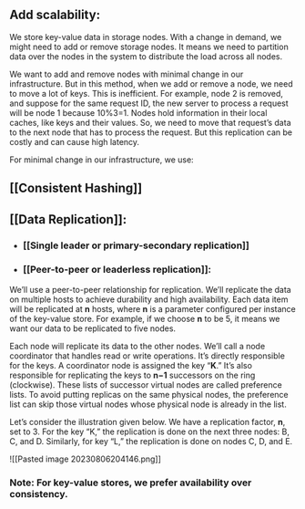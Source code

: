 
## Add scalability:

We store key-value data in storage nodes. With a change in demand, we might need to add or remove storage nodes. It means we need to partition data over the nodes in the system to distribute the load across all nodes.

We want to add and remove nodes with minimal change in our infrastructure. But in this method, when we add or remove a node, we need to move a lot of keys. This is inefficient. For example, node 2 is removed, and suppose for the same request ID, the new server to process a request will be node 1 because 10%3=1. Nodes hold information in their local caches, like keys and their values. So, we need to move that request’s data to the next node that has to process the request. But this replication can be costly and can cause high latency.

For minimal change in our infrastructure, we use:

## [[Consistent Hashing]]

## [[Data Replication]]:

- ### [[Single leader or primary-secondary replication]]

- ### [[Peer-to-peer or leaderless replication]]:

We’ll use a peer-to-peer relationship for replication. We’ll replicate the data on multiple hosts to achieve durability and high availability. Each data item will be replicated at **n** hosts, where **n** is a parameter configured per instance of the key-value store. For example, if we choose **n** to be 5, it means we want our data to be replicated to five nodes.

Each node will replicate its data to the other nodes. We’ll call a node coordinator that handles read or write operations. It’s directly responsible for the keys. A coordinator node is assigned the key “**K**.” It’s also responsible for replicating the keys to **n−1** successors on the ring (clockwise). These lists of successor virtual nodes are called preference lists. To avoid putting replicas on the same physical nodes, the preference list can skip those virtual nodes whose physical node is already in the list.

Let’s consider the illustration given below. We have a replication factor, **n**, set to 3. For the key “K,” the replication is done on the next three nodes: B, C, and D. Similarly, for key “L,” the replication is done on nodes C, D, and E.

![[Pasted image 20230806204146.png]]

### Note: For key-value stores, we prefer availability over consistency.